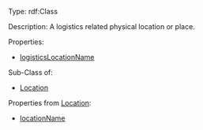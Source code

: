 Type: rdf:Class

Description: A logistics related physical location or place.

Properties:

- [logisticsLocationName](./logisticsLocationName)

Sub-Class of:

- [Location](./Location)

Properties from [Location](./Location):

- [locationName](./locationName)


